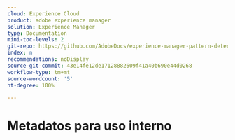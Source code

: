 ```yaml
---
cloud: Experience Cloud
product: adobe experience manager
solution: Experience Manager
type: Documentation
mini-toc-levels: 2
git-repo: https://github.com/AdobeDocs/experience-manager-pattern-detection.es-ES
index: n
recommendations: noDisplay
source-git-commit: 43e14fe12de17128882609f41a40b690e44d0268
workflow-type: tm+mt
source-wordcount: '5'
ht-degree: 100%

---
```



# Metadatos para uso interno
